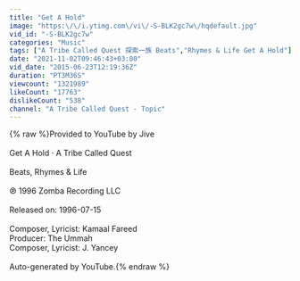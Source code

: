 ```yaml
---
title: "Get A Hold"
image: "https:\/\/i.ytimg.com\/vi\/-S-BLK2gc7w\/hqdefault.jpg"
vid_id: "-S-BLK2gc7w"
categories: "Music"
tags: ["A Tribe Called Quest 探索一族 Beats","Rhymes & Life Get A Hold"]
date: "2021-11-02T09:46:43+03:00"
vid_date: "2015-06-23T12:19:36Z"
duration: "PT3M36S"
viewcount: "1321989"
likeCount: "17763"
dislikeCount: "538"
channel: "A Tribe Called Quest - Topic"
---
```

{% raw %}Provided to YouTube by Jive<br /><br />Get A Hold · A Tribe Called Quest<br /><br />Beats, Rhymes &amp; Life<br /><br />℗ 1996 Zomba Recording LLC<br /><br />Released on: 1996-07-15<br /><br />Composer, Lyricist: Kamaal Fareed<br />Producer: The Ummah<br />Composer, Lyricist: J. Yancey<br /><br />Auto-generated by YouTube.{% endraw %}

